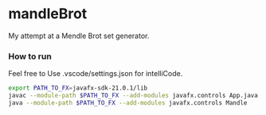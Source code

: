 # mandleBrot

My attempt at a Mendle Brot set generator.

### How to run

Feel free to Use .vscode/settings.json for intelliCode.

```bash
export PATH_TO_FX=javafx-sdk-21.0.1/lib
javac --module-path $PATH_TO_FX --add-modules javafx.controls App.java
java --module-path $PATH_TO_FX --add-modules javafx.controls Mandle 
```

